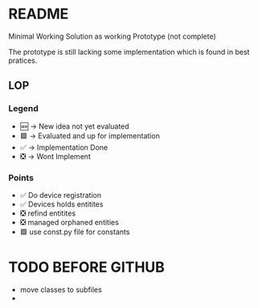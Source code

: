# README

Minimal Working Solution as working Prototype (not complete)

The prototype is still lacking some implementation which is found in best pratices.

## LOP

### Legend

* 🆕 -> New idea not yet evaluated
* 🟩 -> Evaluated and up for implementation
* ✅ -> Implementation Done
* ❎ -> Wont Implement

### Points

* ✅ Do device registration
* ✅ Devices holds entitites
* ❎ refind entitites
* ❎ managed orphaned entities
* 🟩 use const.py file for constants

# TODO BEFORE GITHUB
* move classes to subfiles
* 